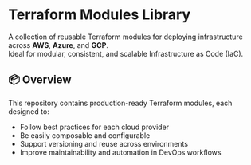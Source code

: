 # Terraform Modules Library

A collection of reusable Terraform modules for deploying infrastructure across **AWS**, **Azure**, and **GCP**.  
Ideal for modular, consistent, and scalable Infrastructure as Code (IaC).

## 📦 Overview

This repository contains production-ready Terraform modules, each designed to:
- Follow best practices for each cloud provider
- Be easily composable and configurable
- Support versioning and reuse across environments
- Improve maintainability and automation in DevOps workflows
